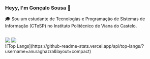 ### Heyy, I'm Gonçalo Sousa 👋

🎓 Sou um estudante de Tecnologias e Programação de Sistemas de Informação (CTeSP) no Instituto Politécnico de Viana do Castelo. 
  ##
 
<div> 
  <a href = "mailto:goncalojbsousa@gmail.com"><img src="https://img.shields.io/badge/-Gmail-%23333?style=for-the-badge&logo=gmail&logoColor=white" target="_blank"></a>
  <a href="https://www.linkedin.com/in/gonçalo-sousa-389332252" target="_blank"><img src="https://img.shields.io/badge/-LinkedIn-%230077B5?style=for-the-badge&logo=linkedin&logoColor=white" target="_blank"></a> 
</div>
![Top Langs](https://github-readme-stats.vercel.app/api/top-langs/?username=anuraghazra&layout=compact)
